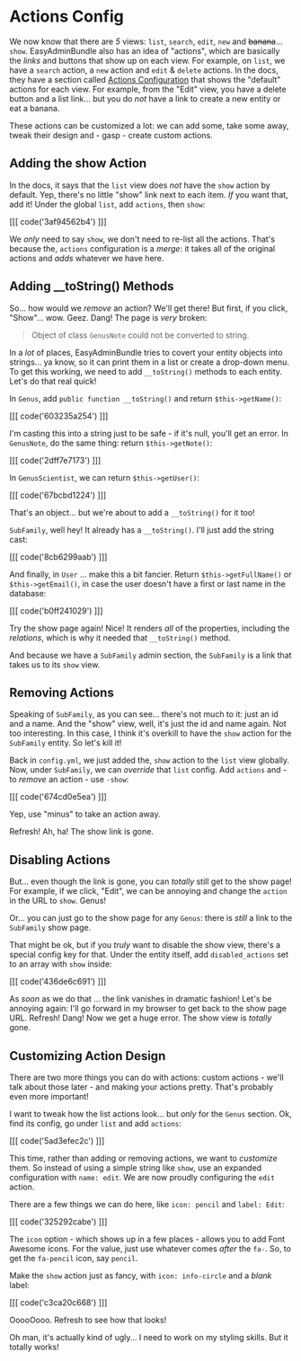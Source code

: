 # Actions Config

We now know that there are *5* views: `list`, `search`, `edit`, `new` and
~~banana~~... `show`. EasyAdminBundle also has an idea of "actions", which are basically
the *links* and buttons that show up on each view. For example, on `list`, we have
a `search` action, a `new` action and `edit` & `delete` actions. In the docs, they
have a section called [Actions Configuration][actions_configuration] that shows
the "default" actions for each view. For example, from the "Edit" view, you have
a delete button and a list link... but you do *not* have a link to create a new
entity or eat a banana.

These actions can be customized a lot: we can add some, take some away, tweak
their design and - gasp - create custom actions.

## Adding the show Action

In the docs, it says that the `list` view does *not* have the `show` action by default.
Yep, there's no little "show" link next to each item. *If* you want that, add it!
Under the global `list`, add `actions`, then `show`:

[[[ code('3af94562b4') ]]]

We *only* need to say `show`, we don't need to re-list all the actions. That's because
the, `actions` configuration is a *merge*: it takes all of the original actions and
*adds* whatever we have here.

## Adding __toString() Methods

So... how would we *remove* an action? We'll get there! But first, if you click,
"Show"... wow. Geez. Dang! The page is *very* broken:

> Object of class `GenusNote` could not be converted to string.

In a *lot* of places, EasyAdminBundle tries to covert your entity objects into
strings... ya know, so it can print them in a list or create a drop-down menu.
To get this working, we need to add `__toString()` methods to each entity. Let's do
that real quick!

In `Genus`, add `public function __toString()` and return `$this->getName()`:

[[[ code('603235a254') ]]]

I'm casting this into a string just to be safe - if it's null, you'll get an error.
In `GenusNote`, do the same thing: return `$this->getNote()`:

[[[ code('2dff7e7173') ]]]

In `GenusScientist`, we can return `$this->getUser()`:

[[[ code('67bcbd1224') ]]]

That's an object... but we're about to add a `__toString()` for it too!

`SubFamily`, well hey! It already has a `__toString()`. I'll just add the string cast:

[[[ code('8cb6299aab') ]]]

And finally, in `User` ... make this a bit fancier. Return `$this->getFullName()`
or `$this->getEmail()`, in case the user doesn't have a first or last name in the
database:

[[[ code('b0ff241029') ]]]

Try the show page again! Nice! It renders *all* of the properties, including
the *relations*, which is why it needed that `__toString()` method.

And because we have a `SubFamily` admin section, the `SubFamily` is a link that
takes us to its `show` view.

## Removing Actions

Speaking of `SubFamily`, as you can see... there's not much to it: just an id and
a name. And the "show" view, well, it's just the id and name again. Not too interesting.
In this case, I think it's overkill to have the `show` action for the `SubFamily`
entity. So let's kill it!

Back in `config.yml`, we just added the, `show` action to the `list` view globally.
Now, under `SubFamily`, we can *override* that `list` config. Add `actions` and -
to *remove* an action - use `-show`:

[[[ code('674cd0e5ea') ]]]

Yep, use "minus" to take an action away.

Refresh! Ah, ha! The show link is gone.

## Disabling Actions

But... even though the link is gone, you can *totally* still get to the show page!
For example, if we click, "Edit", we can be annoying and change the `action` in the
URL to `show`. Genus!

Or... you can just go to the show page for any `Genus`: there is *still* a link to
the `SubFamily` show page.

That might be ok, but if you *truly* want to disable the show view, there's a special
config key for that. Under the entity itself, add `disabled_actions` set to an array
with `show` inside:

[[[ code('436de6c691') ]]]

As *soon* as we do that ... the link vanishes in dramatic fashion! Let's be annoying
again: I'll go forward in my browser to get back to the show page URL. Refresh! Dang!
Now we get a huge error. The show view is *totally* gone.

## Customizing Action Design

There are two more things you can do with actions: custom actions - we'll talk about
those later - and making your actions pretty. That's probably even more important!

I want to tweak how the list actions look... but *only* for the `Genus` section.
Ok, find its config, go under `list` and add `actions`:

[[[ code('5ad3efec2c') ]]]

This time, rather than adding or removing actions, we want to *customize* them.
So instead of using a simple string like `show`, use an expanded configuration
with `name: edit`. We are now proudly configuring the `edit` action.

There are a few things we can do here, like `icon: pencil` and `label: Edit`:

[[[ code('325292cabe') ]]]

The `icon` option - which shows up in a few places - allows you to add Font Awesome
icons. For the value, just use whatever comes *after* the `fa-`. So, to get the `fa-pencil`
icon, say `pencil`.

Make the `show` action just as fancy, with `icon: info-circle` and a *blank* label:

[[[ code('c3ca20c668') ]]]

OoooOooo. Refresh to see how that looks!

Oh man, it's actually kind of ugly... I need to work on my styling skills. But it
totally works! 


[actions_configuration]: http://symfony.com/doc/current/bundles/EasyAdminBundle/book/actions-configuration.html
